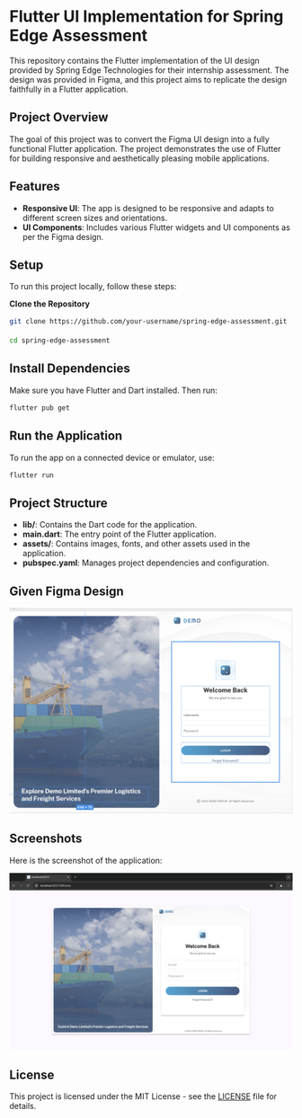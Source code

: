 # Flutter UI Implementation for Spring Edge Assessment

This repository contains the Flutter implementation of the UI design provided by Spring Edge Technologies for their internship assessment. The design was provided in Figma, and this project aims to replicate the design faithfully in a Flutter application.

## Project Overview

The goal of this project was to convert the Figma UI design into a fully functional Flutter application. The project demonstrates the use of Flutter for building responsive and aesthetically pleasing mobile applications.

## Features

- **Responsive UI**: The app is designed to be responsive and adapts to different screen sizes and orientations.
- **UI Components**: Includes various Flutter widgets and UI components as per the Figma design.

## Setup

To run this project locally, follow these steps:

**Clone the Repository**

```bash
git clone https://github.com/your-username/spring-edge-assessment.git

cd spring-edge-assessment
```

## Install Dependencies

Make sure you have Flutter and Dart installed. Then run:

```bash
flutter pub get
```

## Run the Application

To run the app on a connected device or emulator, use:

```bash
flutter run
```

## Project Structure

- **lib/**: Contains the Dart code for the application.
- **main.dart**: The entry point of the Flutter application.
- **assets/**: Contains images, fonts, and other assets used in the application.
- **pubspec.yaml**: Manages project dependencies and configuration.

## Given Figma Design

![Screenshot](https://github.com/ManojTammineedi/SpringEdge-Assessment/blob/main/lib/images/given.png)

## Screenshots

Here is the screenshot of the application:

![Screenshot 1](https://github.com/ManojTammineedi/SpringEdge-Assessment/blob/main/lib/images/done.png)

## License

This project is licensed under the MIT License - see the [LICENSE](LICENSE) file for details.

